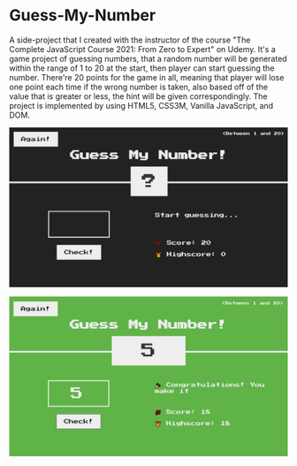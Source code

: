 # Guess-My-Number

A side-project that I created with the instructor of the course "The Complete JavaScript Course 2021: From Zero to Expert" on Udemy. It's a game project of guessing numbers, that a random number will be generated within the range of 1 to 20 at the start, then player can start guessing the number. 
There're 20 points for the game in all, meaning that player will lose one point each time if the wrong number is taken, also based off of the value that is greater or less, the hint will be given correspondingly. The project is implemented by using HTML5, CSS3M, Vanilla JavaScript, and DOM.

![plot](init.png)

![plot](victory.png)

